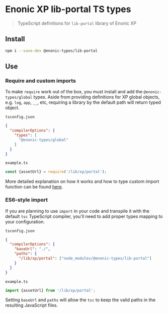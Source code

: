 # Enonic XP lib-portal TS types

> TypeScript definitions for `lib-portal` library of Enonic XP

## Install

```bash
npm i --save-dev @enonic-types/lib-portal
```

## Use

### Require and custom imports

To make `require` work out of the box, you must install and add the `@enonic-types/global` types. Aside from providing definitions for XP
global objects, e.g. `log`, `app`, `__`, etc, requiring a library by the default path will return typed object.

`tsconfig.json`

```json
{
  "compilerOptions": {
    "types": [
      "@enonic-types/global"
    ]
  }
}
```

`example.ts`

```ts
const {assetUrl} = require('/lib/xp/portal');
```

More detailed explanation on how it works and how to type custom import function can be
found [here](https://developer.enonic.com/docs/xp/stable/api).

### ES6-style import

If you are planning to use `import` in your code and transpile it with the default `tsc` TypeScript compiler, you'll need to add proper
types mapping to your configuration.

`tsconfig.json`

```json
{
  "compilerOptions": {
    "baseUrl": "./",
    "paths": {
      "/lib/xp/portal": ["node_modules/@enonic-types/lib-portal"]
    }
  }
}
```

`example.ts`

```ts
import {assetUrl} from '/lib/xp/portal';
```

Setting `baseUrl` and `paths` will allow the `tsc` to keep the valid paths in the resulting JavaScript files.
